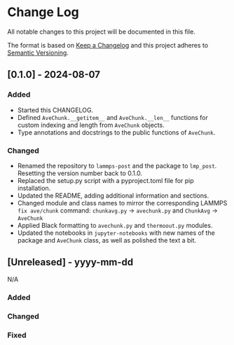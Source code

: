 # Change Log
All notable changes to this project will be documented in this file.

The format is based on [Keep a Changelog](http://keepachangelog.com/)
and this project adheres to [Semantic Versioning](http://semver.org/).

## [0.1.0] - 2024-08-07

### Added
- Started this CHANGELOG.
- Defined `AveChunk.__getitem__` and `AveChunk.__len__` functions for custom indexing and length from `AveChunk` objects.
- Type annotations and docstrings to the public functions of `AveChunk`.

### Changed
- Renamed the repository to `lammps-post` and the package to `lmp_post`. Resetting the version number back to 0.1.0.
- Replaced the setup.py script with a pyproject.toml file for pip installation.
- Updated the README, adding additional information and sections.
- Changed module and class names to mirror the corresponding LAMMPS `fix ave/chunk` command: `chunkavg.py` -> `avechunk.py` and `ChunkAvg` -> `AveChunk`
- Applied Black formatting to `avechunk.py` and `thermoout.py` modules.
- Updated the notebooks in `jupyter-notebooks` with new names of the package and `AveChunk` class, as well as polished the text a bit.


## [Unreleased] - yyyy-mm-dd

N/A

### Added

### Changed

### Fixed